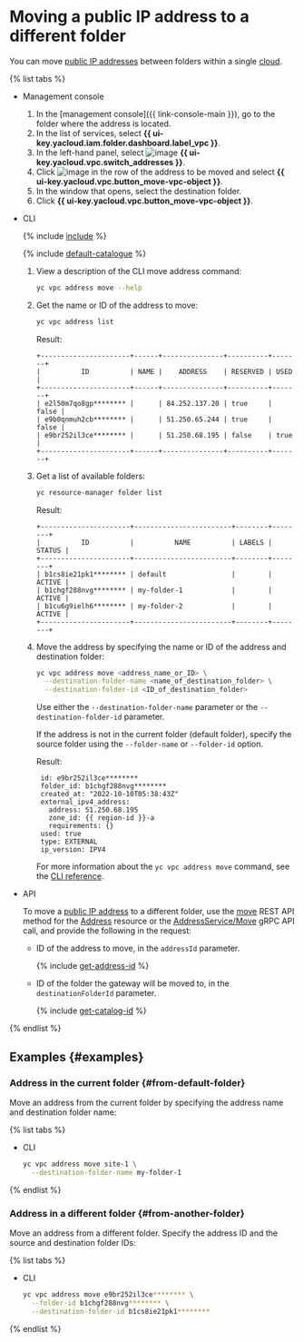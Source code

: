 # Moving a public IP address to a different folder

You can move [public IP addresses](../concepts/address.md) between folders within a single [cloud](../../resource-manager/concepts/resources-hierarchy.md).

{% list tabs %}

- Management console

   1. In the [management console]({{ link-console-main }}), go to the folder where the address is located.
   1. In the list of services, select **{{ ui-key.yacloud.iam.folder.dashboard.label_vpc }}**.
   1. In the left-hand panel, select ![image](../../_assets/vpc/ip-addresses.svg) **{{ ui-key.yacloud.vpc.switch_addresses }}**.
   1. Click ![image](../../_assets/options.svg) in the row of the address to be moved and select **{{ ui-key.yacloud.vpc.button_move-vpc-object }}**.
   1. In the window that opens, select the destination folder.
   1. Click **{{ ui-key.yacloud.vpc.button_move-vpc-object }}**.

- CLI

   {% include [include](../../_includes/cli-install.md) %}

   {% include [default-catalogue](../../_includes/default-catalogue.md) %}

   1. View a description of the CLI move address command:

      ```bash
      yc vpc address move --help
      ```

   1. Get the name or ID of the address to move:

      ```bash
      yc vpc address list
      ```
      Result:
      ```text
      +----------------------+------+---------------+----------+-------+
      |          ID          | NAME |    ADDRESS    | RESERVED | USED  |
      +----------------------+------+---------------+----------+-------+
      | e2l50m7qo8gp******** |      | 84.252.137.20 | true     | false |
      | e9b0qnmuh2cb******** |      | 51.250.65.244 | true     | false |
      | e9br252il3ce******** |      | 51.250.68.195 | false    | true  |
      +----------------------+------+---------------+----------+-------+
      ```

   1. Get a list of available folders:

      ```bash
      yc resource-manager folder list
      ```

      Result:
      ```text
      +----------------------+------------------------+--------+--------+
      |          ID          |          NAME          | LABELS | STATUS |
      +----------------------+------------------------+--------+--------+
      | b1cs8ie21pk1******** | default                |        | ACTIVE |
      | b1chgf288nvg******** | my-folder-1            |        | ACTIVE |
      | b1cu6g9ielh6******** | my-folder-2            |        | ACTIVE |
      +----------------------+------------------------+--------+--------+
      ```

   1. Move the address by specifying the name or ID of the address and destination folder:

      ```bash
      yc vpc address move <address_name_or_ID> \
        --destination-folder-name <name_of_destination_folder> \
        --destination-folder-id <ID_of_destination_folder>
      ```
      Use either the `--destination-folder-name` parameter or the `--destination-folder-id` parameter.

      If the address is not in the current folder (default folder), specify the source folder using the `--folder-name` or `--folder-id` option.

      Result:

      ```text
       id: e9br252il3ce********
       folder_id: b1chgf288nvg********
       created_at: "2022-10-10T05:38:43Z"
       external_ipv4_address:
         address: 51.250.68.195
         zone_id: {{ region-id }}-a
         requirements: {}
       used: true
       type: EXTERNAL
       ip_version: IPV4
      ```

      For more information about the `yc vpc address move` command, see the [CLI reference](../../cli/cli-ref/managed-services/vpc/address/move.md).

- API

   To move a [public IP address](../concepts/address.md#public-addresses) to a different folder, use the [move](../api-ref/Address/move.md) REST API method for the [Address](../api-ref/Address/index.md) resource or the [AddressService/Move](../api-ref/grpc/address_service.md#Move) gRPC API call, and provide the following in the request:

    * ID of the address to move, in the `addressId` parameter.

      {% include [get-address-id](../../_includes/vpc/get-adress-id.md) %}

    * ID of the folder the gateway will be moved to, in the `destinationFolderId` parameter.

      {% include [get-catalog-id](../../_includes/get-catalog-id.md) %}

{% endlist %}

## Examples {#examples}

### Address in the current folder {#from-default-folder}

Move an address from the current folder by specifying the address name and destination folder name:

{% list tabs %}

- CLI

   ```bash
   yc vpc address move site-1 \
     --destination-folder-name my-folder-1
   ```

{% endlist %}

### Address in a different folder {#from-another-folder}

Move an address from a different folder. Specify the address ID and the source and destination folder IDs:

{% list tabs %}

- CLI

   ```bash
   yc vpc address move e9br252il3ce******** \
     --folder-id b1chgf288nvg******** \
     --destination-folder-id b1cs8ie21pk1********
   ```

{% endlist %}

